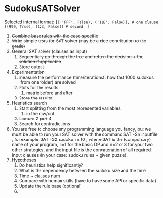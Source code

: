 # SudokuSATSolver
Selected internal format:
`[[('FFF', False), ('11B', False)], # one clause
[(999, True), (123, False)] # second 
]`
1. ~~Combine base rules with the case-specific~~
2. ~~Write simple tests for SAT solver (may be a nice contribution to the grade)~~
3. General SAT solver (clauses as input)
   1. ~~Sequentially go through the tree and return the decision + the solution if applicable~~
   2. Store output
4. Experimentation
      1. measure the performance (time/iterations): how fast 1000 sudokus (from one folder) are solved
      2. Plots for the results
         1. matrix before and after
      3. Store the results
5. Heuristics search
      1. Start splitting from the most represented variables 
         1. in the row/col
      2. Lecture 2 part 4
      3. Search for contradictions
6. You are free to choose any programming language you fancy, but we must be able to run your SAT solver with the command SAT -Sn inputfile , for example: SAT -S2 sudoku_nr_10 , where SAT is the (compulsory) name of your program, n=1 for the basic DP and n=2 or 3 for your two other strategies, and the input file is the concatenation of all required input clauses (in your case: sudoku rules + given puzzle). 
7. Hypotheses
      1. Do heuristics help significantly?
      2. What is the dependency between the sudoku size and the time
      3. Time ~ clauses num
      4. Compare with human skills (have to have some API or specific data)
      5. Update the rule base (optional)
      6. 